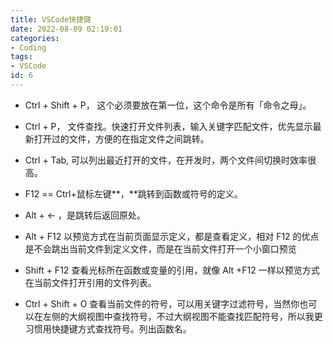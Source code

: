```yaml
---
title: VSCode快捷键
date: 2022-08-09 02:19:01
categories:
- Coding
tags:
- VSCode
id: 6
---
```


- Ctrl + Shift + P， 这个必须要放在第一位，这个命令是所有「命令之母」。

- Ctrl + P， 文件查找。快速打开文件列表，输入关键字匹配文件，优先显示最新打开过的文件，方便的在指定文件之间跳转。

<!--more-->

- Ctrl + Tab, 可以列出最近打开的文件，在开发时，两个文件间切换时效率很高。

- F12 == Ctrl+鼠标左键**，**跳转到函数或符号的定义。

- Alt + ← ，是跳转后返回原处。
  
- Alt + F12 以预览方式在当前页面显示定义，都是查看定义，相对 F12 的优点是不会跳出当前文件到定义文件，而是在当前文件打开一个小窗口预览

- Shift + F12 查看光标所在函数或变量的引用，就像 Alt +F12 一样以预览方式在当前文件打开引用的文件列表。

- Ctrl + Shift + O 查看当前文件的符号，可以用关键字过滤符号，当然你也可以在左侧的大纲视图中查找符号，不过大纲视图不能查找匹配符号，所以我更习惯用快捷键方式查找符号。列出函数名。